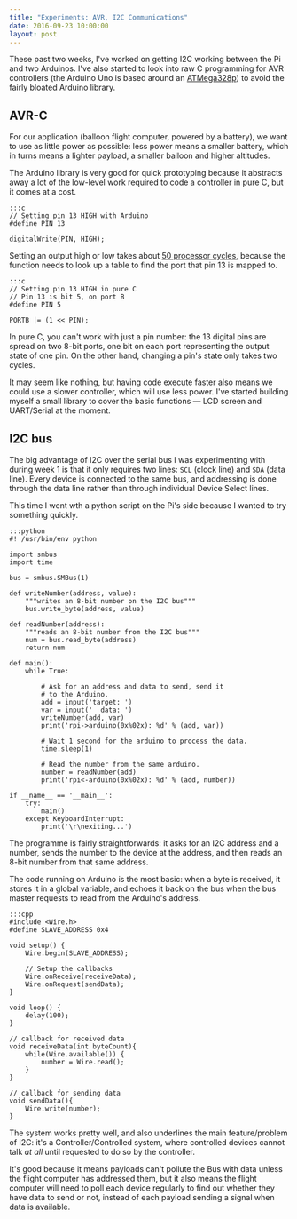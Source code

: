 ```yaml
---
title: "Experiments: AVR, I2C Communications"
date: 2016-09-23 10:00:00
layout: post
---
```


These past two weeks, I've worked on getting I2C working between the Pi and two
Arduinos. I've also started to look into raw C programming for AVR controllers
(the Arduino Uno is based around an [ATMega328p][1]) to avoid the fairly bloated
Arduino library.

## AVR-C

For our application (balloon flight computer, powered by a battery), we want to
use as little power as possible: less power means a smaller battery, which in
turns means a lighter payload, a smaller balloon and higher altitudes.

The Arduino library is very good for quick prototyping because it abstracts
away a lot of the low-level work required to code a controller in pure C, but it
comes at a cost.

    :::c
    // Setting pin 13 HIGH with Arduino
    #define PIN 13

    digitalWrite(PIN, HIGH); 

Setting an output high or low takes about [50 processor cycles][2], because the
function needs to look up a table to find the port that pin 13 is mapped to.

    :::c
    // Setting pin 13 HIGH in pure C
    // Pin 13 is bit 5, on port B
    #define PIN 5
    
    PORTB |= (1 << PIN);

In pure C, you can't work with just a pin number: the 13 digital pins are spread
on two 8-bit ports, one bit on each port representing the output state of one
pin. On the other hand, changing a pin's state only takes two cycles.

It may seem like nothing, but having code execute faster also means we could use
a slower controller, which will use less power. I've started building myself a
small library to cover the basic functions — LCD screen and UART/Serial at the
moment.

## I2C bus

The big advantage of I2C over the serial bus I was experimenting with
during week 1 is that it only requires two lines: `SCL` (clock line) and `SDA`
(data line). Every device is connected to the same bus, and addressing is done
through the data line rather than through individual Device Select lines.

This time I went wth a python script on the Pi's side because I wanted to try
something quickly.

    :::python
    #! /usr/bin/env python

    import smbus
    import time

    bus = smbus.SMBus(1)

    def writeNumber(address, value):
    	"""writes an 8-bit number on the I2C bus"""
        bus.write_byte(address, value)

    def readNumber(address):
    	"""reads an 8-bit number from the I2C bus"""
        num = bus.read_byte(address)
        return num

    def main():
        while True:
		
    		# Ask for an address and data to send, send it
    		# to the Arduino.
            add = input('target: ')
            var = input('  data: ')
            writeNumber(add, var)
            print('rpi->arduino(0x%02x): %d' % (add, var))
		
    		# Wait 1 second for the arduino to process the data.
            time.sleep(1)
		
    		# Read the number from the same arduino.
            number = readNumber(add)
            print('rpi<-arduino(0x%02x): %d' % (add, number))

    if __name__ == '__main__':
        try:
            main()
        except KeyboardInterrupt:
            print('\r\nexiting...')


The programme is fairly straightforwards: it asks for an I2C address and a
number, sends the number to the device at the address, and then reads an 8-bit
number from that same address.

The code running on Arduino is the most basic: when a byte is received, it
stores it in a global variable, and echoes it back on the bus when the bus
master requests to read from the Arduino's address.

    :::cpp
    #include <Wire.h>
    #define SLAVE_ADDRESS 0x4

    void setup() {
        Wire.begin(SLAVE_ADDRESS);
    
        // Setup the callbacks
        Wire.onReceive(receiveData);
        Wire.onRequest(sendData);
    }

    void loop() {
        delay(100);
    }

    // callback for received data
    void receiveData(int byteCount){
        while(Wire.available()) {
            number = Wire.read();
        }
    }

    // callback for sending data
    void sendData(){
        Wire.write(number);
    }

The system works pretty well, and also underlines the main feature/problem of
I2C: it's a Controller/Controlled system, where controlled devices cannot talk
_at all_ until requested to do so by the controller.

It's good because it means payloads can't pollute the Bus with data unless the
flight computer has addressed them, but it also means the flight computer will
need to poll each device regularly to find out whether they have data to send or
not, instead of each payload sending a signal when data is available.

   [1]: http://www.atmel.com/Images/Atmel-42735-8-bit-AVR-Microcontroller-ATmega328-328P_datasheet.pdf
   [2]: https://www.peterbeard.co/blog/post/why-is-arduino-digitalwrite-so-slow/